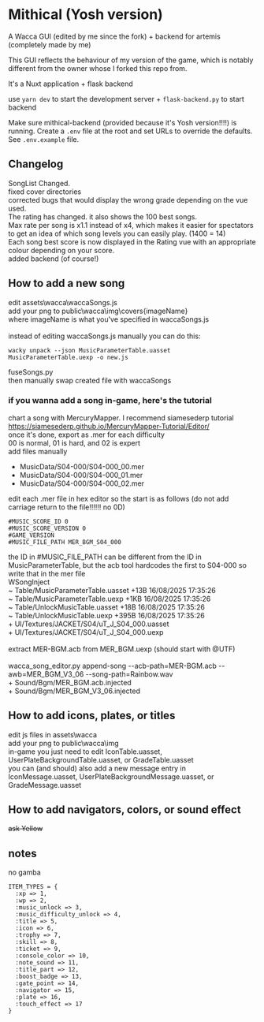 # Mithical (Yosh version)

A Wacca GUI (edited by me since the fork) + backend for artemis (completely made by me)

This GUI reflects the behaviour of my version of the game, which is notably different from the owner whose I forked this repo from.

It's a Nuxt application + flask backend

use `yarn dev` to start the development server + `flask-backend.py` to start backend

Make sure mithical-backend (provided because it's Yosh version!!!!) is running. Create a `.env` file at the root and set URLs to override the defaults. See `.env.example` file.

## Changelog
SongList Changed.<br>
fixed cover directories<br>
corrected bugs that would display the wrong grade depending on the vue used.<br>
The rating has changed. it also shows the 100 best songs.<br>
Max rate per song is x1.1 instead of x4, which makes it easier for spectators to get an idea of which song levels you can easily play. (1400 = 14) <br>
Each song best score is now displayed in the Rating vue with an appropriate colour depending on your score.<br>
added backend (of course!)


## How to add a new song
edit assets\wacca\waccaSongs.js <br>
add your png to public\wacca\img\covers\{imageName} <br>
where imageName is what you've specified in waccaSongs.js <br> <br>
instead of editing waccaSongs.js manually you can do this:<br>
```
wacky unpack --json MusicParameterTable.uasset MusicParameterTable.uexp -o new.js
```
fuseSongs.py<br>
then manually swap created file with waccaSongs

### if you wanna add a song in-game, here's the tutorial <br>
chart a song with MercuryMapper. I recommend siamesederp tutorial <br>
https://siamesederp.github.io/MercuryMapper-Tutorial/Editor/  <br>
once it's done, export as .mer for each difficulty  <br>
00 is normal, 01 is hard, and 02 is expert  <br>
add files manually  <br>
+ MusicData/S04-000/S04-000_00.mer  <br>
+ MusicData/S04-000/S04-000_01.mer  <br>
+ MusicData/S04-000/S04-000_02.mer  <br>

edit each .mer file in hex editor so the start is as follows (do not add carriage return to the file!!!!!! no 0D)  <br>
```
#MUSIC_SCORE_ID 0
#MUSIC_SCORE_VERSION 0
#GAME_VERSION
#MUSIC_FILE_PATH MER_BGM_S04_000
```
 the ID in #MUSIC_FILE_PATH can be different from the ID in MusicParameterTable, but the acb tool hardcodes the first to S04-000 so write that in the mer file  <br>
WSongInject <br>
~ Table/MusicParameterTable.uasset +13B 16/08/2025 17:35:26 <br>
~ Table/MusicParameterTable.uexp +1KB 16/08/2025 17:35:26 <br>
~ Table/UnlockMusicTable.uasset +18B 16/08/2025 17:35:26 <br>
~ Table/UnlockMusicTable.uexp +395B 16/08/2025 17:35:26 <br>
\+ UI/Textures/JACKET/S04/uT_J_S04_000.uasset <br>
\+ UI/Textures/JACKET/S04/uT_J_S04_000.uexp <br>
 <br>
extract MER-BGM.acb from MER_BGM.uexp  (should start with @UTF) <br>
 <br>
wacca_song_editor.py append-song --acb-path=MER-BGM.acb --awb=MER_BGM_V3_06 --song-path=Rainbow.wav <br>
\+ Sound/Bgm/MER_BGM.acb.injected <br>
\+ Sound/Bgm/MER_BGM_V3_06.injected <br>

## How to add icons, plates, or titles
edit js files in assets\wacca <br>
add your png to public\wacca\img <br>
in-game you just need to edit IconTable.uasset, UserPlateBackgroundTable.uasset, or GradeTable.uasset <br>
you can (and should) also add a new message entry in IconMessage.uasset, UserPlateBackgroundMessage.uasset, or GradeMessage.uasset <br>

## How to add navigators, colors, or sound effect
~~ask Yellow~~

## notes
no gamba 
```
ITEM_TYPES = {
  :xp => 1,
  :wp => 2,
  :music_unlock => 3,
  :music_difficulty_unlock => 4,
  :title => 5,
  :icon => 6,
  :trophy => 7,
  :skill => 8,
  :ticket => 9,
  :console_color => 10,
  :note_sound => 11,
  :title_part => 12,
  :boost_badge => 13,
  :gate_point => 14,
  :navigator => 15,
  :plate => 16,
  :touch_effect => 17
}
```
